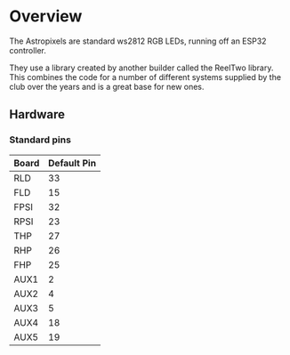 # Overview

The Astropixels are standard ws2812 RGB LEDs, running off an ESP32 controller. 

They use a library created by another builder called the ReelTwo library. This combines the code for a number of different systems supplied by the club over the years and is a great base for new ones.

## Hardware

### Standard pins

<table data-view="cards">
    <thead>
        <tr>
            <th>Board</th>
            <th>Default Pin</th>
        </tr>
    </thead>
    <tbody>
        <tr><td>RLD</td><td>33</td></tr>
        <tr><td>FLD</td><td>15</td></tr>
        <tr><td>FPSI</td><td>32</td></tr>
        <tr><td>RPSI</td><td>23</td></tr>
        <tr><td>THP</td><td>27</td></tr>
        <tr><td>RHP</td><td>26</td></tr>
        <tr><td>FHP</td><td>25</td></tr>
        <tr><td>AUX1</td><td>2</td></tr>
        <tr><td>AUX2</td><td>4</td></tr>
        <tr><td>AUX3</td><td>5</td></tr>
        <tr><td>AUX4</td><td>18</td></tr>
        <tr><td>AUX5</td><td>19</td></tr>
    </tbody>
</table>


